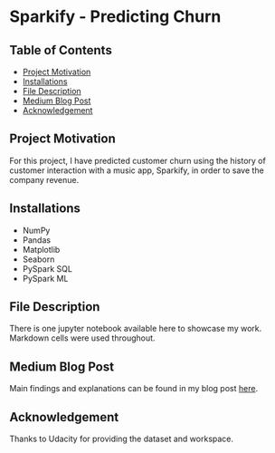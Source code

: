 # Sparkify - Predicting Churn
## Table of Contents
* [Project Motivation](#motivation)
* [Installations](#install)
* [File Description](#files)
* [Medium Blog Post](#blog)
* [Acknowledgement](#acknowledgement)

<a id='motivation'></a>
## Project Motivation
For this project, I have predicted customer churn using the history of customer interaction with a music app, Sparkify, in order to save the company revenue.

<a id='install'></a>
## Installations
* NumPy
* Pandas
* Matplotlib
* Seaborn
* PySpark SQL
* PySpark ML

<a id='files'></a>
## File Description
There is one jupyter notebook available here to showcase my work. Markdown cells were used throughout.

<a id='blog'></a>
## Medium Blog Post
Main findings and explanations can be found in my blog post [here](#https://medium.com/@ksheerjaseth0502/pyspark-project-predicting-churn-for-a-music-app-6a92cc9225d7).

<a id='acknowledgement'></a>
## Acknowledgement
Thanks to Udacity for providing the dataset and workspace.
